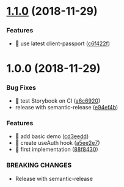 # [1.1.0](https://github.com/streamich/react-passport/compare/v1.0.0...v1.1.0) (2018-11-29)


### Features

* 🎸 use latest client-passport ([c6f422f](https://github.com/streamich/react-passport/commit/c6f422f))

# 1.0.0 (2018-11-29)


### Bug Fixes

* 🐛 test Storybook on CI ([a6c6920](https://github.com/streamich/react-passport/commit/a6c6920))
* release with semantic-release ([e94ef4b](https://github.com/streamich/react-passport/commit/e94ef4b))


### Features

* 🎸 add basic demo ([cd3eedd](https://github.com/streamich/react-passport/commit/cd3eedd))
* 🎸 create useAuth hook ([a5ee2e7](https://github.com/streamich/react-passport/commit/a5ee2e7))
* 🎸 first implementation ([88f8430](https://github.com/streamich/react-passport/commit/88f8430))


### BREAKING CHANGES

* Release with semantic-release
